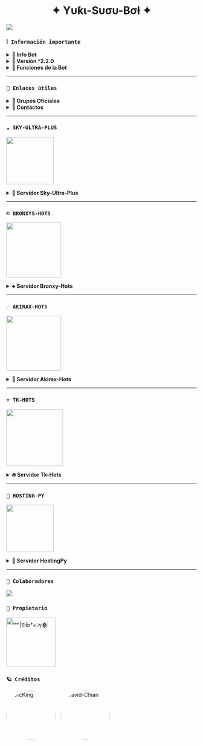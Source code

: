 <h1 align="center">✦ Yυƙι-Sυσυ-Bσƚ ✦</h1>

 <img src= "https://files.catbox.moe/om9jai.jpg">
    </p>

### **`❕️ Información importante`**

<details>
 <summary><b> 🧁 Info Bot</b></summary>

* Este proyecto **no está afiliado de ninguna manera** con `WhatsApp`, `Inc. WhatsApp` es una marca registrada de `WhatsApp LLC`, y este bot es un **desarrollo independiente** que **no tiene ninguna relación oficial con la compañía**.
</details>

<details> 
<summary><b> 🍬 Versión ^2.2.0</b></summary>

* **Este proyecto no ofrece soporte oficial para su uso en Termux.** Termux es una aplicación de terminal para Android y, aunque puede ser utilizada para ejecutar diversos programas, **este proyecto no está diseñado ni probado específicamente para funcionar en Termux**. Por lo tanto, **no garantizamos compatibilidad ni soporte técnico en este entorno**.
</details>

<details>
 <summary><b> 🍰 Funciones de la Bot</b></summary>

> Bot en desarrollo si presenta alguna falla reportar al creador para darle una solución óptima.

- [x] Interacción con voz y texto
- [x] Configuración de grupo
- [x] antidelete, antilink, antispam, etc
- [x] Bienvenida personalizada
- [x] Juegos, tictactoe, mate, etc
- [x] Chatbot (simsimi)
- [x] Chatbot (autoresponder)
- [x] Crear sticker de image/video/gif/url
- [x] SubBot (Jadibot)
- [x]    Buscador Google
- [x] Juego RPG
- [x] Personalizar imagen del menú
- [x] Descarga de música y video De YT
- [ ] Otros

</details>

---
### **`🔗 Enlaces útiles`**

<details>
 <summary><b> 🍭 Grupos Oficiales </b></summary>

 * Canal Oficial  [`¡Click aquí!`](https://whatsapp.com/channel/0029VapSIvR5EjxsD1B7hU3T)
* Grupo Oficial [`¡Click aquí!`](https://chat.whatsapp.com/Ecz881bBgqPIWjDOaKkp7E)
* Comunidad Oficial [`¡Click aquí!`](https://chat.whatsapp.com/EwrwcGvpLf1BnMhP3B4axD)
</details>

<details>
<summary><b> 💭 Contáctos</b></summary>

* WhatsApp: [`Aquí`](https:/Wa.me/584120346669)
* Correo: [`Aquí`](thekingdestroy507@gmail.com)

</details>

---

### **`☁️ SKY-ULTRA-PLUS`**

<a
href="https://dash.skyultraplus.com/home"><img src="https://qu.ax/zFzXF.png" height="125px"></a>

<details>
 <summary><b> 🌹 Servidor Sky-Ultra-Plus</b></summary>

* Dashboard  [`Dash`](https://dash.skyultraplus.com)
* Panel [`Panel`](https://panel.skyultraplus.com)
* Canal de WhatsApp [`Canal Sky`](https://whatsapp.com/channel/0029VakUvreFHWpyWUr4Jr0g)
* Comunidad  [`Aquí`](https://chat.whatsapp.com/JPwcXvPEUwlEOyjI3BpYys)
* Contacto(s) [`Gata Dios`](https://wa.me/message/B3KTM5XN2JMRD1) / [`Russell`](https://api.whatsapp.com/send/?phone=15167096032&text&type=phone_number&app_absent=0) / [`elrebelde21`](https://facebook.com/elrebelde21)
* Discord [`SkyUltraPlus`](https://discord.gg/Ph4eWsZ8)

</details>

---

###  **`©️ BRONXYS-HOTS`**
<a href="https://bronxyshost.com"><img src="https://tinyurl.com/23qv2kvr" height="145px"></a>

<details>
 <summary><b>♣️ Servidor Bronxy-Hots</b></summary>

* Dashboard: [`Dash`](https://bronxyshost.com)
* Panel: [`Panel`](https://bronxyshost.com)
* Canal de WhatsApp: [`Canal Bronxy`](https://whatsapp.com/channel/0029Va9l48kHbFV6SQFKz93B)
* Grupo Oficial: [`Aquí`](https://chat.whatsapp.com/GVQsAe6CAjoJLuotkpnAqq)
* Grupo Soporte: [`Soporte`](https://wa.me/message/OMZQOH4YZ765K1) 

</details>

---

###  **`☄️ AKIRAX-HOTS`**
<a href="https://home.akirax.net"><img src="https://qu.ax/AVgaL.jpg" height="145px"></a>

<details>
 <summary><b>💠 Servidor Akirax-Hots</b></summary>

* Dashboard: [`Dash`](https://home.akirax.net)
* Panel: [`Panel`](https://console.akirax.net)
* Canal de WhatsApp: [`Canal Masha`](https://whatsapp.com/channel/0029Vb3Ocrs7IUYNQktqeE11)
* Comunidad: [`Aquí`](https://chat.whatsapp.com/HekxzfoLBxN1TCwTmrlGcy)
* Contacto(s): [`Matias`](https://Wa.me/+5491164123932) / [`Legend`](https://wa.me/584148256527) / [`Tesis`](https://wa.me/522431268546)

</details>

---

###  **`⚜️ TK-HOTS`**
<a href="https://dash.tk-joanhost.com/home"><img src="https://files.catbox.moe/lmgc5p.jpg" height="150px"></a>

<details>
 <summary><b>🔥 Servidor Tk-Hots</b></summary>

* Dashboard: [`Dash`](https://dash.tk-joanhost.com)
* Panel: [`Panel`](https://panel.tk-joanhost.com)
* Canal de WhatsApp: [`Canal TK`](https://chat.whatsapp.com/EyoFXnaNujs53FBeqj2NM3)
* Grupo Soporte: [`Aquí`](https://chat.whatsapp.com/CxyUKH5ElNdHAWiJpx7D0E)
* Contacto(s): [`Soporte`](https://wa.me/51910234457)

</details>

---

### **`🌌 HOSTING-PY`**

<a
href="https://dahs.hostingpy.shop/home"><img src="https://files.catbox.moe/lr92z2.jpg" height="125px"></a>

<details>
 <summary><b> 🌠 Servidor HostingPy</b></summary>

* Dashboard  [`Dash`](https://dahs.hostingpy.shop)
* Panel [`Panel`](https://panel.hostingpy.shop)
* Canal de WhatsApp [`Canal Py`](https://whatsapp.com/channel/0029Vak4e1R4NVifmh8Tvi3q)
* Comunidad  [`Aquí`](https://chat.whatsapp.com/HT9YFbWTuqO0DQrq6Xxhvx)
* Contacto(s) [`Soporte`](https://wa.me/595976126756)

</details>

---

### **`🌟 Colaboradores`**
<a href="https://github.com/The-King-Destroy/Yuki_Suou-Bot/graphs/contributors">
<img src="https://contrib.rocks/image?repo=The-King-Destroy/Yuki_Suou-Bot" /> 
</a>

### **`👑 Propietario`**
<a
href="https://github.com/The-King-Destroy"><img src="https://github.com/The-King-Destroy.png" width="130" height="130" alt="
ⁱᵃᵐ|𝔇ĕ𝐬†𝓻⊙γ𒆜"/></a>

### **`🪐 Créditos`**
<a href="https://github.com/OfcKing" style="display:inline-block; margin-right: 10px; text-decoration: none;">
    <img src="https://github.com/OfcKing.png" width="130" height="130" alt="OfcKing" style="border-radius: 50%;"/>
</a>
<a href="https://github.com/David-Chian" style="display:inline-block; text-decoration: none;">
    <img src="https://github.com/David-Chian.png" width="130" height="130" alt="David-Chian" style="border-radius: 50%;"/>
</a>
